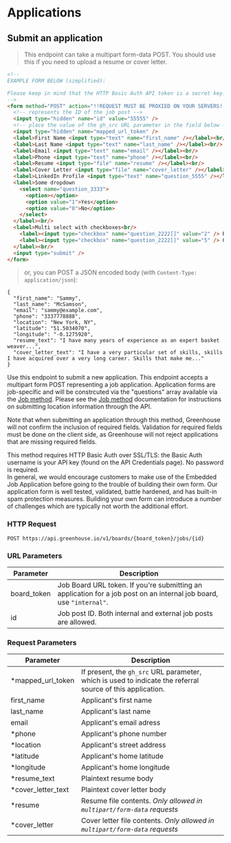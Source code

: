# Applications

## Submit an application

> This endpoint can take a multipart form-data POST. You should use this if you need to upload a resume or cover letter.

```html 
<!--
EXAMPLE FORM BELOW (simplified):

Please keep in mind that the HTTP Basic Auth API token is a secret key.  Any form posts should be proxied by your own servers.  Any direct post to the /applications POST method would reveal your secret key to anybody that views source--which would be a very bad thing.
-->
<form method="POST" action="!!REQUEST MUST BE PROXIED ON YOUR SERVERS!!" enctype='multipart/form-data'>
  <!-- represents the ID of the job post -->
  <input type="hidden" name="id" value="55555" />
  <!-- place the value of the gh_src URL parameter in the field below -->
  <input type="hidden" name="mapped_url_token" />
  <label>First Name <input type="text" name="first_name" /></label><br/>
  <label>Last Name <input type="text" name="last_name" /></label><br/>
  <label>Email <input type="text" name="email" /></label><br/>
  <label>Phone <input type="text" name="phone" /></label><br/>
  <label>Resume <input type="file" name="resume" /></label><br/>
  <label>Cover Letter <input type="file" name="cover_letter" /></label><br/>
  <label>LinkedIn Profile <input type="text" name="question_5555" /></label><br/>
  <label>Some dropdown
    <select name="question_3333">
      <option></option>
      <option value="1">Yes</option>
      <option value="0">No</option>
    </select>
  </label><br/>
  <label>Multi select with checkboxes<br/>
    <label><input type="checkbox" name="question_2222[]" value="2" /> Red</label><br/>
    <label><input type="checkbox" name="question_2222[]" value="5" /> Orange</label>
  </label><br/>
  <input type="submit" />
</form>
```

> or, you can POST a JSON encoded body (with `Content-Type: application/json`):

```
{
  "first_name": "Sammy",
  "last_name": "McSamson",
  "email": "sammy@example.com",
  "phone": "3337778888",
  "location": "New York, NY",
  "latitude": "51.5034070",
  "longitude": "-0.1275920",
  "resume_text": "I have many years of experience as an expert basket weaver...",
  "cover_letter_text": "I have a very particular set of skills, skills I have acquired over a very long career. Skills that make me..."
}
```

Use this endpoint to submit a new application. This endpoint accepts a multipart form POST representing a job application. Application forms are job-specific and will be constrcuted via the "questions" array available via the [Job method](#retrieve-a-job). Please see the [Job method](#retrieve-a-job) documentation for instructions on submitting location information through the API.

Note that when submitting an application through this method, Greenhouse will not confirm the inclusion of required fields. Validation for required fields must be done on the client side, as Greenhouse will not reject applications that are missing required fields.

<aside class="warning">
  This method requires HTTP Basic Auth over SSL/TLS: the Basic Auth username is your API key (found on the API Credentials page). No password is required. 
</aside>

<aside class="notice">
  In general, we would encourage customers to make use of the Embedded Job Application before going to the trouble of building their own form. Our application form is well tested, validated, battle hardened, and has built-in spam protection measures. Building your own form can introduce a number of challenges which are typically not worth the additional effort.
</aside>

### HTTP Request

`POST https://api.greenhouse.io/v1/boards/{board_token}/jobs/{id}`

### URL Parameters

Parameter | Description
--------- | -----------
board_token | Job Board URL token.  If you're submitting an application for a job post on an internal job board, use `"internal"`.
id | Job post ID. Both internal and external job posts are allowed.

### Request Parameters

Parameter | Description
--------- | -----------
*mapped_url_token | If present, the `gh_src` URL parameter, which is used to indicate the referral source of this application.
first_name | Applicant's first name
last_name | Applicant's last name
email | Applicant's email adress
*phone | Applicant's phone number
*location | Applicant's street address
*latitude | Applicant's home latitude
*longitude | Applicant's home longitude
*resume_text | Plaintext resume body
*cover_letter_text | Plaintext cover letter body
*resume | Resume file contents.  *Only allowed in `multipart/form-data` requests*
*cover_letter | Cover letter file contents.  *Only allowed in `multipart/form-data` requests*